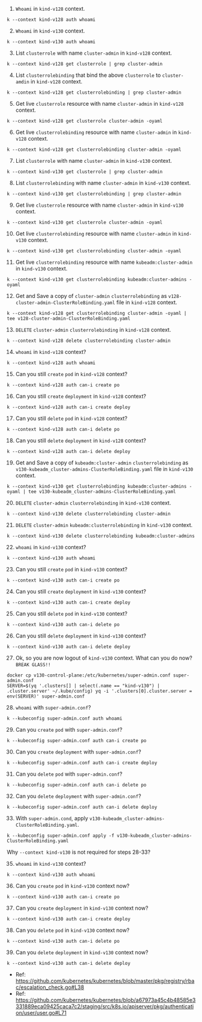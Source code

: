 1. `Whoami` in `kind-v128` context.
```
k --context kind-v128 auth whoami
```
2. `Whoami` in `kind-v130` context.
```
k --context kind-v130 auth whoami
```
3. List `clusterrole` with name `cluster-admin` in `kind-v128` context.
```
k --context kind-v128 get clusterrole | grep cluster-admin
```
4. List `clusterrolebinding` that bind the above `clusterrole` to `cluster-amdin` in `kind-v128` context.
```
k --context kind-v128 get clusterrolebinding | grep cluster-admin
```
5. Get live `clusterrole` resource with name `cluster-admin` in `kind-v128` context.
```
k --context kind-v128 get clusterrole cluster-admin -oyaml
```
6. Get live `clusterrolebinding` resource with name `cluster-admin` in `kind-v128` context.
```
k --context kind-v128 get clusterrolebinding cluster-admin -oyaml
```
7. List `clusterrole` with name `cluster-admin` in `kind-v130` context.
```
k --context kind-v130 get clusterrole | grep cluster-admin
```
8. List `clusterrolebinding` with name `cluster-admin` in `kind-v130` context.
```
k --context kind-v130 get clusterrolebinding | grep cluster-admin
```
9. Get live `clusterrole` resource with name `cluster-admin` in `kind-v130` context.
```
k --context kind-v130 get clusterrole cluster-admin -oyaml
```
10. Get live `clusterrolebinding` resource with name `cluster-admin` in `kind-v130` context.
```
k --context kind-v130 get clusterrolebinding cluster-admin -oyaml
```
11. Get live `clusterrolebinding` resource with name `kubeadm:cluster-admin` in `kind-v130` context.
```
k --context kind-v130 get clusterrolebinding kubeadm:cluster-admins -oyaml
```
12. Get and Save a copy of `cluster-admin` `clusterrolebinding` as `v128-cluster-admin-ClusterRoleBinding.yaml` file in `kind-v128` context.
```
k --context kind-v128 get clusterrolebinding cluster-admin -oyaml | tee v128-cluster-admin-ClusterRoleBinding.yaml
```
13. `DELETE` `cluster-admin` `clusterrolebinding` in `kind-v128` context.
```
k --context kind-v128 delete clusterrolebinding cluster-admin
```
14. `whoami` in `kind-v128` context?
```
k --context kind-v128 auth whoami
```
15. Can you still `create` `pod` in `kind-v128` context?
```
k --context kind-v128 auth can-i create po
```
16. Can you still `create` `deployment` in `kind-v128` context?
```
k --context kind-v128 auth can-i create deploy
```
17. Can you still `delete` `pod` in `kind-v128` context?
```
k --context kind-v128 auth can-i delete po
```
18. Can you still `delete` `deployment` in `kind-v128` context?
```
k --context kind-v128 auth can-i delete deploy
```
19. Get and Save a copy of `kubeadm:cluster-admin` `clusterrolebinding` as `v130-kubeadm_cluster-admins-ClusterRoleBinding.yaml` file in `kind-v130` context.
```
k --context kind-v130 get clusterrolebinding kubeadm:cluster-admins -oyaml | tee v130-kubeadm_cluster-admins-ClusterRoleBinding.yaml
```
20. `DELETE` `cluster-admin` `clusterrolebinding` in `kind-v130` context.
```
k --context kind-v130 delete clusterrolebinding cluster-admin
```
21. `DELETE` `cluster-admin` `kubeadm:clusterrolebinding` in `kind-v130` context.
```
k --context kind-v130 delete clusterrolebinding kubeadm:cluster-admins
```
22. `whoami` in `kind-v130` context?
```
k --context kind-v130 auth whoami
```
23. Can you still `create` `pod` in `kind-v130` context?
```
k --context kind-v130 auth can-i create po
```
24. Can you still `create` `deployment` in `kind-v130` context?
```
k --context kind-v130 auth can-i create deploy
```
25. Can you still `delete` `pod` in `kind-v130` context?
```
k --context kind-v130 auth can-i delete po
```
26. Can you still `delete` `deployment` in `kind-v130` context?
```
k --context kind-v130 auth can-i delete deploy
```
27. Ok, so you are now logout of `kind-v130` context. What can you do now? `BREAK GLASS!!`
```
docker cp v130-control-plane:/etc/kubernetes/super-admin.conf super-admin.conf
SERVER=$(yq '.clusters[] | select(.name == "kind-v130") | .cluster.server' ~/.kube/config) yq -i '.clusters[0].cluster.server = env(SERVER)' super-admin.conf
```
28. `whoami` with `super-admin.conf`?
```
k --kubeconfig super-admin.conf auth whoami
```
29. Can you `create` `pod` with `super-admin.conf`?
```
k --kubeconfig super-admin.conf auth can-i create po
```
30. Can you `create` `deployment` with `super-admin.conf`?
```
k --kubeconfig super-admin.conf auth can-i create deploy
```
31. Can you `delete` `pod` with `super-admin.conf`?
```
k --kubeconfig super-admin.conf auth can-i delete po
```
32. Can you `delete` `deployment` with `super-admin.conf`?
```
k --kubeconfig super-admin.conf auth can-i delete deploy
```
33. With `super-admin.cond`, apply `v130-kubeadm_cluster-admins-ClusterRoleBinding.yaml`.
```
k --kubeconfig super-admin.conf apply -f v130-kubeadm_cluster-admins-ClusterRoleBinding.yaml
```
Why `--context kind-v130` is not required for steps 28-33?

35. `whoami` in `kind-v130` context?
```
k --context kind-v130 auth whoami
```
36. Can you `create` `pod` in `kind-v130` context now?
```
k --context kind-v130 auth can-i create po
```
37. Can you `create` `deployment` in `kind-v130` context now?
```
k --context kind-v130 auth can-i create deploy
```
38. Can you `delete` `pod` in `kind-v130` context now?
```
k --context kind-v130 auth can-i delete po
```
39. Can you `delete` `deployment` in `kind-v130` context now?
```
k --context kind-v130 auth can-i delete deploy
```

- Ref: https://github.com/kubernetes/kubernetes/blob/master/pkg/registry/rbac/escalation_check.go#L38
- Ref: https://github.com/kubernetes/kubernetes/blob/a67973a45c4b48585e3331889eca09425caca7c2/staging/src/k8s.io/apiserver/pkg/authentication/user/user.go#L71
